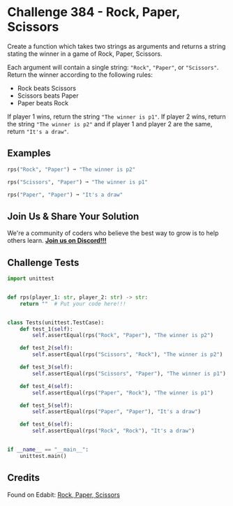# Challenge 384 - Rock, Paper, Scissors

Create a function which takes two strings as arguments and returns a string stating the winner in a game of Rock, Paper, Scissors.

Each argument will contain a single string: `"Rock"`, `"Paper"`, or `"Scissors"`. Return the winner according to the following rules:

- Rock beats Scissors
- Scissors beats Paper
- Paper beats Rock

If player 1 wins, return the string `"The winner is p1"`. If player 2 wins, return the string `"The winner is p2"` and if player 1 and player 2 are the same, return `"It's a draw"`.

## Examples
```python
rps("Rock", "Paper") ➞ "The winner is p2"

rps("Scissors", "Paper") ➞ "The winner is p1"

rps("Paper", "Paper") ➞ "It's a draw"
```
## Join Us & Share Your Solution

We're a community of coders who believe the best way to grow is to help others learn. **[Join us on Discord!!!](https://discord.gg/sfHykntuGy)**

## Challenge Tests
```python
import unittest


def rps(player_1: str, player_2: str) -> str:
    return ""  # Put your code here!!!


class Tests(unittest.TestCase):
    def test_1(self):
        self.assertEqual(rps("Rock", "Paper"), "The winner is p2")

    def test_2(self):
        self.assertEqual(rps("Scissors", "Rock"), "The winner is p2")

    def test_3(self):
        self.assertEqual(rps("Scissors", "Paper"), "The winner is p1")

    def test_4(self):
        self.assertEqual(rps("Paper", "Rock"), "The winner is p1")

    def test_5(self):
        self.assertEqual(rps("Paper", "Paper"), "It's a draw")

    def test_6(self):
        self.assertEqual(rps("Rock", "Rock"), "It's a draw")


if __name__ == "__main__":
    unittest.main()
```
## Credits

Found on Edabit: [Rock, Paper, Scissors](https://edabit.com/challenge/sfqudQHQ3HPpd7dZb)
